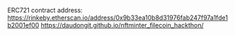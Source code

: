 ERC721 contract address: https://rinkeby.etherscan.io/address/0x9b33ea10b8d31976fab247f97a1fde1b2001ef00
https://daudongit.github.io/nftminter_filecoin_hackthon/
